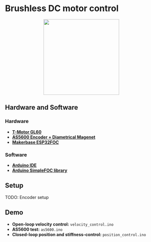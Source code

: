 # Brushless DC motor control

<p align="center">
  <img height="250" src="https://github.com/nazir-hk/brushlessDC/blob/main/files/gif.gif">
</p>

## Hardware and Software
### Hardware
- [**T-Motor GL60**](https://store.tmotor.com/product/gl60-out-running-gimbal-motor.html)
- [**AS5600 Encoder + Diametrical Magenet**](https://item.taobao.com/item.htm?_u=u333t8jc0536&id=699251139892&spm=a1z09.2.0.0.3a7f2e8dqjpAwg)
- [**Makerbase ESP32FOC**](https://item.taobao.com/item.htm?_u=u333t8jcfa70&id=714481748367&spm=a1z09.2.0.0.3a7f2e8dqjpAwg)

### Software
- [**Arduino IDE**](https://www.arduino.cc/en/software)
- [**Arduino SimpleFOC library**](https://www.arduino.cc/reference/en/libraries/simple-foc/)

## Setup
TODO: Encoder setup



## Demo
- **Open-loop velocity control:** `velocity_control.ino`
- **AS5600 test:** `as5600.ino`
- **Closed-loop position and stiffness-control:** `position_control.ino`



  


